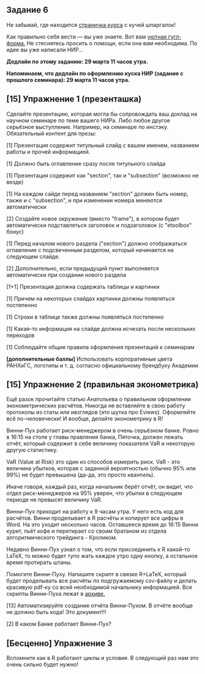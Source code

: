 ## Задание 6

Не забывай, где находится [страничка курса](https://fulyankin.github.io/LaTeX/) с кучей шпаргалок!

Как правильно себя вести — вы уже знаете. Вот вам [уютная	гугл-форма.](https://docs.google.com/forms/d/e/1FAIpQLSe11kxKVfv07iCL1E9yNX7ll9swKImiVwRr1H70lslGzInRSg/viewform) Не стеснятесь просить о помощи, если она вам необходима. По идее вы уже написали НИР...

**Дедлайн по этому заданию: 29 марта 11 часов утра.**

**Напоминаем, что дедлайн по оформлению куска НИР (задание с прошлого семинара): 29 марта 11 часов утра.**


## [15] Упражнение 1 (презенташка)

Сделайте презентацию, которая могла бы сопровождать ваш доклад на научном семинаре по теме вашего НИРа. Либо любое другое серьёзное выступление. Например, на семинаре по инстэку. Обязательный контент для презы:

[1] Презентация содержит титульный слайд с вашем именем, названием работы и прочей информацией.

[1] Должно быть оглавление сразу после титульного слайда

[1] Презентация содержит как "section", так и "subsection" (возможно не везде)

[1] На каждом сайде перед названием "section" должен быть номер, также и с "subsection", и при изменении номера меняются автоматически

[2] Создайте новое окружение (вместо "frame"), в котором будет автоматически подставляться заголовок и подзаголовок (c "etoolbox" бонус)

[1] Перед началом нового раздела ("section") должно отображаться оглавление с подсвеченным разделом, который начинается на следующем слайде.

[2] Дополнительно, если предыдущий пункт выполняется автоматически при создании нового раздела

[1+1] Презентация должна содержать таблицы и картинки

[1] Причем на некоторых слайдах картинки должны появляться постепенно

[1] Строки в таблице также должны появляться постепенно

[1] Какая-то информация на слайде должна исчезать после нескольких переходов

[1] Соблюдайте общие правила оформления презентаций к семинарам

**[дополнительные баллы]** Использовать корпоративные цвета РАНХиГС, логотипы и т. д. согласно официальному брендбуку Академии

## [15] Упражнение 2 (правильная эконометрика)

Ещё разок прочитайте статью Анатольева о правильном оформлении эконометрических расчётов. Никогда не вставляйте в свою работу протоколы из статы или ивзглядов (это шутка про Eviews). Оформляйте всё по-человечески!  И вообще, делайте эконометрику в R!

Винни-Пух работает риск-менеджером в очень серьёзном банке. Ровно в 16:15 на столе у главы правления банка, Пяточка, должен лежать отчёт, который содержит в себе величину показателя VaR и некоторую другую статистику.

VaR (Value at Risk) это один из способов измерить риск. VaR - это величина убытков, которая с заданной вероятностью (обычно 95% или 99%) не будет превышена (да-да, это просто квантиль).

Иначе говоря, каждый раз, когда начальник берёт отчёт, он видит, что отдел риск-менеджеров на 95% уверен, что убытки в следующем периоде не превысят величину VaR.

Винни-Пух приходит на работу к 9 часам утра. У него есть код для расчётов. Винни проделывает в R расчёты и копирует все цифры в Word. На это уходит несколько часов. Оставшееся время до 16:15 Винни курит, пьёт кофе и перетирает со своим братаном из отдела алгоритмического трейдинга - Кроликом.

Недавно Винни-Пух узнал о том, что если присоединить к R какой-то LaTeX, то можно будет тупо жать каждое утро одну кнопку, а остальное время протирать штаны.

Помогите Винни-Пуху. Напишите скрипт в связке R+LaTeX, который будет проделывать все расчёты по подгружаемому csv-файлу и делать красивую pdf-ку со всей необходимой начальнику информацией. Все скрипты Винни-Пуха лежат в [архиве.]( )

[13] Автоматизируйте создание отчёта Винни-Пухом. В отчёте вообще не должно быть кода! Это документ!!!

[2] В каком Банке работает Винни-Пух?

## **[Бесценно]** Упражнение 3

Вспомните как в R работают циклы и условия. В следующий раз нам это очень сильно будет нужно!
